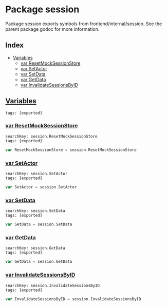 # Package session

Package session exports symbols from frontend/internal/session. See the parent package godoc for more information. 

## Index

* [Variables](#var)
    * [var ResetMockSessionStore](#ResetMockSessionStore)
    * [var SetActor](#SetActor)
    * [var SetData](#SetData)
    * [var GetData](#GetData)
    * [var InvalidateSessionsByID](#InvalidateSessionsByID)


## <a id="var" href="#var">Variables</a>

```
tags: [exported]
```

### <a id="ResetMockSessionStore" href="#ResetMockSessionStore">var ResetMockSessionStore</a>

```
searchKey: session.ResetMockSessionStore
tags: [exported]
```

```Go
var ResetMockSessionStore = session.ResetMockSessionStore
```

### <a id="SetActor" href="#SetActor">var SetActor</a>

```
searchKey: session.SetActor
tags: [exported]
```

```Go
var SetActor = session.SetActor
```

### <a id="SetData" href="#SetData">var SetData</a>

```
searchKey: session.SetData
tags: [exported]
```

```Go
var SetData = session.SetData
```

### <a id="GetData" href="#GetData">var GetData</a>

```
searchKey: session.GetData
tags: [exported]
```

```Go
var GetData = session.GetData
```

### <a id="InvalidateSessionsByID" href="#InvalidateSessionsByID">var InvalidateSessionsByID</a>

```
searchKey: session.InvalidateSessionsByID
tags: [exported]
```

```Go
var InvalidateSessionsByID = session.InvalidateSessionsByID
```

